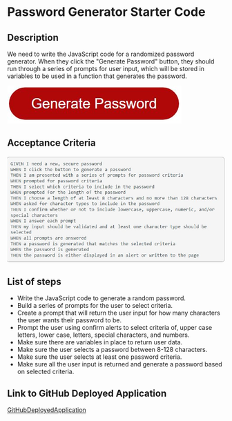 
# Password Generator Starter Code

## Description
  We need to write the JavaScript code for a randomized password generator. When they click the "Generate Password" button, they should run through a series of prompts for user input, which will be stored in variables to be used in a function that generates the password. 

![GeneratePasswordButton](/Develop/genpassword.JPG)

## Acceptance Criteria

![Acceptance Criteria](/Develop/Challenge-3-acceptance-criteria.JPG)


## List of steps
 - Write the JavaScript code to generate a random password.
 - Build a series of prompts for the user to select criteria. 
 - Create a prompt that will return the user input for how many characters the user wants their password to be. 
 - Prompt the user using confirm alerts to select criteria of, upper case letters, lower case, letters, special characters, and numbers. 
 - Make sure there are variables in place to return user data. 
 - Make sure the user selects a password between 8-128 characters. 
 - Make sure the user selects at least one password criteria. 
 - Make sure all the user input is returned and generate a password based on selected criteria. 

## Link to GitHub Deployed Application
[GitHubDeployedApplication](https://markanthony9014.github.io/password-generator-javascript/)
